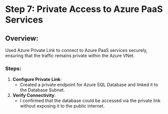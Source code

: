 # Step 7: Private Access to Azure PaaS Services

## Overview:
Used Azure Private Link to connect to Azure PaaS services securely, ensuring that the traffic remains private within the Azure VNet.

### Steps:
1. **Configure Private Link**:
   - Created a private endpoint for Azure SQL Database and linked it to the Database Subnet.
2. **Verify Connectivity**:
   - I confirmed that the database could be accessed via the private link without exposing it to the public internet.
